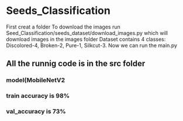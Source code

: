 # Seeds_Classification
First creat a folder 
To download the images run Seed_Classification/seeds_dataset/download_images.py which will download images in the images folder 
Dataset contains 4 classes: Discolored-4, Broken-2, Pure-1, Silkcut-3.
Now we can run the main.py 


## All the runnig code is in the src folder
### model(MobileNetV2
### train accuracy is 98%
### val_accuracy is 73%
